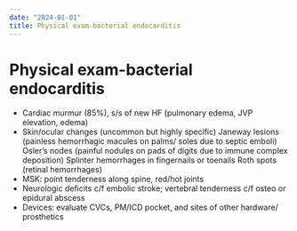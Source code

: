 ```yaml
---
date: "2024-01-01"
title: Physical exam-bacterial endocarditis
---
```


# Physical exam-bacterial endocarditis

* Cardiac murmur (85%), s/s of new HF (pulmonary edema, JVP elevation, edema)
* Skin/ocular changes (uncommon but highly specific)
Janeway lesions (painless hemorrhagic macules on palms/ soles due to septic emboli)
Osler’s nodes (painful nodules on pads of digits due to immune complex deposition)
Splinter hemorrhages in fingernails or toenails
Roth spots (retinal hemorrhages)
* MSK: point tenderness along spine, red/hot joints
* Neurologic deficits c/f embolic stroke; vertebral tenderness c/f osteo or epidural abscess
* Devices: evaluate CVCs, PM/ICD pocket, and sites of other hardware/ prosthetics

